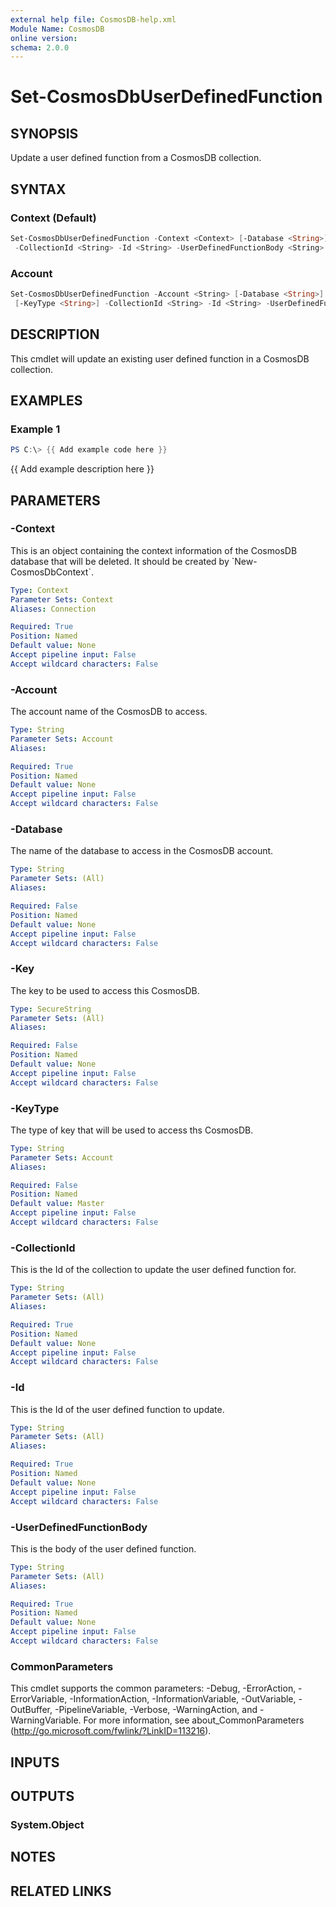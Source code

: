 ```yaml
---
external help file: CosmosDB-help.xml
Module Name: CosmosDB
online version:
schema: 2.0.0
---
```


# Set-CosmosDbUserDefinedFunction

## SYNOPSIS

Update a user defined function from a CosmosDB collection.

## SYNTAX

### Context (Default)

```powershell
Set-CosmosDbUserDefinedFunction -Context <Context> [-Database <String>] [-Key <SecureString>]
 -CollectionId <String> -Id <String> -UserDefinedFunctionBody <String> [<CommonParameters>]
```

### Account

```powershell
Set-CosmosDbUserDefinedFunction -Account <String> [-Database <String>] [-Key <SecureString>]
 [-KeyType <String>] -CollectionId <String> -Id <String> -UserDefinedFunctionBody <String> [<CommonParameters>]
```

## DESCRIPTION

This cmdlet will update an existing user defined function in a CosmosDB
collection.

## EXAMPLES

### Example 1

```powershell
PS C:\> {{ Add example code here }}
```

{{ Add example description here }}

## PARAMETERS

### -Context

This is an object containing the context information of the CosmosDB database
that will be deleted. It should be created by \`New-CosmosDbContext\`.

```yaml
Type: Context
Parameter Sets: Context
Aliases: Connection

Required: True
Position: Named
Default value: None
Accept pipeline input: False
Accept wildcard characters: False
```

### -Account

The account name of the CosmosDB to access.

```yaml
Type: String
Parameter Sets: Account
Aliases:

Required: True
Position: Named
Default value: None
Accept pipeline input: False
Accept wildcard characters: False
```

### -Database

The name of the database to access in the CosmosDB account.

```yaml
Type: String
Parameter Sets: (All)
Aliases:

Required: False
Position: Named
Default value: None
Accept pipeline input: False
Accept wildcard characters: False
```

### -Key

The key to be used to access this CosmosDB.

```yaml
Type: SecureString
Parameter Sets: (All)
Aliases:

Required: False
Position: Named
Default value: None
Accept pipeline input: False
Accept wildcard characters: False
```

### -KeyType

The type of key that will be used to access ths CosmosDB.

```yaml
Type: String
Parameter Sets: Account
Aliases:

Required: False
Position: Named
Default value: Master
Accept pipeline input: False
Accept wildcard characters: False
```

### -CollectionId

This is the Id of the collection to update the user defined function for.

```yaml
Type: String
Parameter Sets: (All)
Aliases:

Required: True
Position: Named
Default value: None
Accept pipeline input: False
Accept wildcard characters: False
```

### -Id

This is the Id of the user defined function to update.

```yaml
Type: String
Parameter Sets: (All)
Aliases:

Required: True
Position: Named
Default value: None
Accept pipeline input: False
Accept wildcard characters: False
```

### -UserDefinedFunctionBody

This is the body of the user defined function.

```yaml
Type: String
Parameter Sets: (All)
Aliases:

Required: True
Position: Named
Default value: None
Accept pipeline input: False
Accept wildcard characters: False
```

### CommonParameters

This cmdlet supports the common parameters: -Debug, -ErrorAction, -ErrorVariable, -InformationAction, -InformationVariable, -OutVariable, -OutBuffer, -PipelineVariable, -Verbose, -WarningAction, and -WarningVariable.
For more information, see about_CommonParameters (http://go.microsoft.com/fwlink/?LinkID=113216).

## INPUTS

## OUTPUTS

### System.Object

## NOTES

## RELATED LINKS
